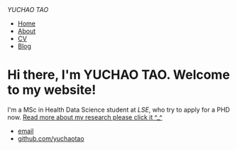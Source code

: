 <html>
	<head>
		<em>YUCHAO TAO</em>
	</head>
	<body>
		<nav>
    		<ul>
        		<li><a href="/">Home</a></li>
	        	<li><a href="/about">About</a></li>
        		<li><a href="/cv">CV</a></li>
        		<li><a href="/blog">Blog</a></li>
    		</ul>
		</nav>
		<div class="container">
    		<div class="blurb">
        		<h1>Hi there, I'm YUCHAO TAO. Welcome to my website!</h1>
				<p>I'm a MSc in Health Data Science student at <em>LSE</em>, who try to apply for a PHD now. <a href="/about">Read more about my research please click it ^_^</a></p>
    		</div><!-- /.blurb -->
		</div><!-- /.container -->
		<footer>
    		<ul>
        		<li><a href="Y.Tao19@lse.ac.uk">email</a></li>
        		<li><a href="https://github.com/yuchaotao">github.com/yuchaotao</a></li>
			</ul>
		</footer>
	</body>
</html>
